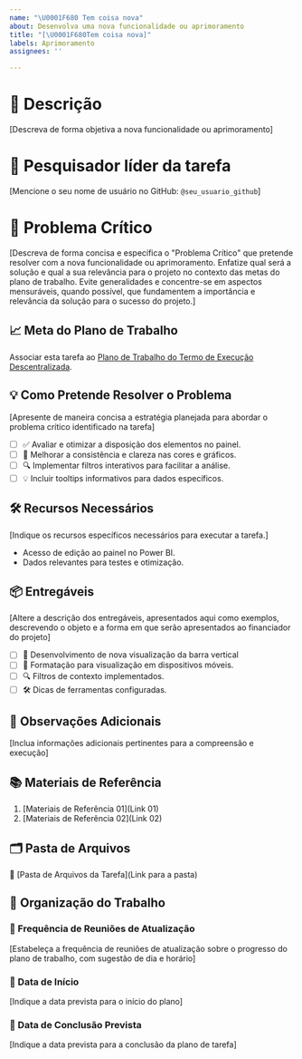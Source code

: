 ```yaml
---
name: "\U0001F680 Tem coisa nova"
about: Desenvolva uma nova funcionalidade ou aprimoramento
title: "[\U0001F680Tem coisa nova]"
labels: Aprimoramento
assignees: ''

---
```


# 🌟 Descrição
[Descreva de forma objetiva a nova funcionalidade ou aprimoramento]

# 👤 Pesquisador líder da tarefa
[Mencione o seu nome de usuário no GitHub: `@seu_usuario_github`]

# 🎯 Problema Crítico
[Descreva de forma concisa e específica o "Problema Crítico" que pretende resolver com a nova funcionalidade ou aprimoramento. Enfatize qual será a solução e qual a sua relevância para o projeto no contexto das metas do plano de trabalho. Evite generalidades e concentre-se em aspectos mensuráveis, quando possível, que fundamentem a importância e relevância da solução para o sucesso do projeto.]

## 📈 Meta do Plano de Trabalho
Associar esta tarefa ao [Plano de Trabalho do Termo de Execução Descentralizada](https://dsbr.org/wp-content/uploads/2023/09/Plano-de-Trabalho-do-Projeto.pdf).

## 💡 Como Pretende Resolver o Problema
[Apresente de maneira concisa a estratégia planejada para abordar o problema crítico identificado na tarefa]

- [ ] ✅ Avaliar e otimizar a disposição dos elementos no painel.
- [ ] 🎨 Melhorar a consistência e clareza nas cores e gráficos.
- [ ] 🔍 Implementar filtros interativos para facilitar a análise.
- [ ] 💡 Incluir tooltips informativos para dados específicos.

## 🛠️ Recursos Necessários
[Indique os recursos específicos necessários para executar a tarefa.]
- Acesso de edição ao painel no Power BI.
- Dados relevantes para testes e otimização.

## 📦 Entregáveis
[Altere a descrição dos entregáveis, apresentados aqui como exemplos, descrevendo o objeto e a forma em que serão apresentados ao financiador do projeto]

- [ ] 🚀 Desenvolvimento de nova visualização da barra vertical
- [ ] 📱 Formatação para visualização em dispositivos móveis.
- [ ] 🔍 Filtros de contexto implementados.
- [ ] 🛠️ Dicas de ferramentas configuradas.

## 📝 Observações Adicionais
[Inclua informações adicionais pertinentes para a compreensão e execução]

## 📚 Materiais de Referência

1. [Materiais de Referência 01](Link 01)
2. [Materiais de Referência 02](Link 02)

## 🗂️ Pasta de Arquivos
📁 [Pasta de Arquivos da Tarefa](Link para a pasta)

## 📆 Organização do Trabalho

### 📅 Frequência de Reuniões de Atualização
[Estabeleça a frequência de reuniões de atualização sobre o progresso do plano de trabalho, com sugestão de dia e horário]

### 🚀 Data de Início
[Indique a data prevista para o início do plano]

### 🏁 Data de Conclusão Prevista
[Indique a data prevista para a conclusão da plano de tarefa]
